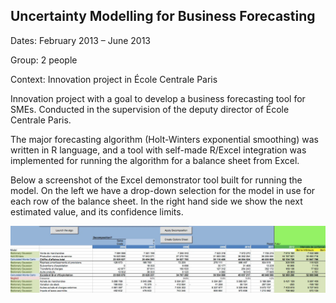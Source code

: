 
## Uncertainty Modelling for Business Forecasting

Dates: February 2013 – June 2013

Group: 2 people

Context: Innovation project in École Centrale Paris

Innovation project with a goal to develop a business forecasting tool for SMEs. Conducted in the supervision of the deputy director of École Centrale Paris.

The major forecasting algorithm (Holt-Winters exponential smoothing) was written in R language, and a tool with self-made R/Excel integration was implemented for running the algorithm for a balance sheet from Excel.

Below a screenshot of the Excel demonstrator tool built for running the model. On the left we have a drop-down selection for the model in use for each row of the balance sheet. In the right hand side we show the next estimated value, and its confidence limits.

![Screenshot of Excel application](/figures-other/uncertainty-ecp.webp)